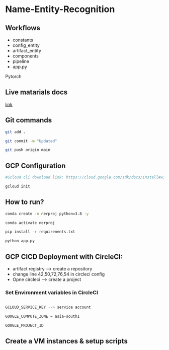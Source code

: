 # Name-Entity-Recognition

## Workflows

- constants
- config_entity
- artifact_entity
- components
- pipeline
- app.py

Pytorch

## Live matarials docs

[link](https://docs.google.com/document/d/1UFiHnyKRqgx8Lodsvdzu58LbVjdWHNf-uab2WmhE0A4/edit?usp=sharing)

## Git commands

```bash
git add .

git commit -m "Updated"

git push origin main
```

## GCP Configuration

```bash
#Gcloud cli download link: https://cloud.google.com/sdk/docs/install#windows

gcloud init
```

## How to run?

```bash
conda create -n nerproj python=3.8 -y
```

```bash
conda activate nerproj
```

```bash
pip install -r requirements.txt
```

```bash
python app.py
```

## GCP CICD Deployment with CircleCI:

- artifact registry --> create a repository
- change line 42,50,72,76,54 in circleci config
- Opne circleci --> create a project

### Set Environment variables in CircleCI

```bash

GCLOUD_SERVICE_KEY --> service account

GOOGLE_COMPUTE_ZONE = asia-south1

GOOGLE_PROJECT_ID

```

## Create a VM instances & setup scripts
